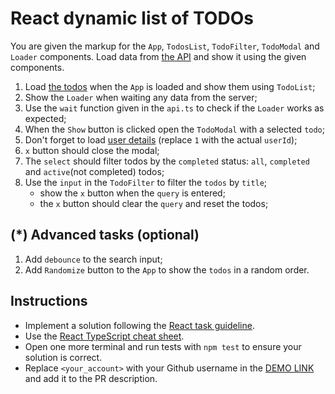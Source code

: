 # React dynamic list of TODOs

You are given the markup for the `App`, `TodosList`, `TodoFilter`, `TodoModal`
and `Loader` components. Load data from [the API](https://mate-academy.github.io/fe-students-api/) and show it using the given components.

1. Load [the todos](https://mate.academy/students-api/todos) when the `App` is
loaded and show them using `TodoList`;
1. Show the `Loader` when waiting any data from the server;
1. Use the `wait` function given in the `api.ts` to check if the `Loader`
works as expected;
1. When the `Show` button is clicked open the `TodoModal` with a selected `todo`;
1. Don't forget to load [user details](https://mate.academy/students-api/users/1) (replace `1` with the actual `userId`);
1. `x` button should close the modal;
1. The `select` should filter todos by the `completed` status: `all`, `completed` and `active`(not completed) todos;
1. Use the `input` in the `TodoFilter` to filter the `todos` by `title`;
    - show the `x` button when the `query` is entered;
    - the `x` button should clear the `query` and reset the todos;

## (*) Advanced tasks (optional)

1. Add `debounce` to the search input;
1. Add `Randomize` button to the `App` to show the `todos` in a random order.

## Instructions

- Implement a solution following the [React task guideline](https://github.com/mate-academy/react_task-guideline#react-tasks-guideline).
- Use the [React TypeScript cheat sheet](https://mate-academy.github.io/fe-program/js/extra/react-typescript).
- Open one more terminal and run tests with `npm test` to ensure your solution is correct.
- Replace `<your_account>` with your Github username in the [DEMO LINK](https://<your_account>.github.io/react_dynamic-list-of-todos/) and add it to the PR description.

